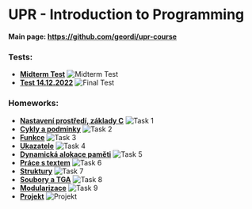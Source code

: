 # UPR - Introduction to Programming

**Main page: https://github.com/geordi/upr-course**

### Tests:
* **[Midterm Test](https://github.com/patrick11514/VSB/tree/main/Semester1/UPR/Test1)**
![Midterm Test](https://upload.patrick115.eu/screenshot/kelvin_t1.png)
* **[Test 14.12.2022](https://github.com/patrick11514/VSB/tree/main/Semester1/UPR/Test2)**
![Final Test](https://upload.patrick115.eu/screenshot/kelvin_t2.png)

### Homeworks:
* **[Nastavení prostředí, základy C](https://github.com/patrick11514/VSB/tree/main/Semester1/UPR/Ukol1)**
![Task 1](http://upload.patrick115.eu/screenshot/kelvin_h1.png)
* **[Cykly a podmínky](https://github.com/patrick11514/VSB/tree/main/Semester1/UPR/Ukol2)**
![Task 2](http://upload.patrick115.eu/screenshot/kelvin_h2.png)
* **[Funkce](https://github.com/patrick11514/VSB/tree/main/Semester1/UPR/Ukol3)**
![Task 3](https://upload.patrick115.eu/screenshot/kelvin_h3.png)
* **[Ukazatele](https://github.com/patrick11514/VSB/tree/main/Semester1/UPR/Ukol4)**
![Task 4](https://upload.patrick115.eu/screenshot/kelvin_h4.png)
* **[Dynamická alokace paměti](https://github.com/patrick11514/VSB/tree/main/Semester1/UPR/Ukol5)**
![Task 5](https://upload.patrick115.eu/screenshot/kelvin_h5.png)
* **[Práce s textem](https://github.com/patrick11514/VSB/tree/main/Semester1/UPR/Ukol6)**
![Task 6](https://upload.patrick115.eu/screenshot/kelvin_h6.png)
* **[Struktury](https://github.com/patrick11514/VSB/tree/main/Semester1/UPR/Ukol7)**
![Task 7](https://upload.patrick115.eu/screenshot/kelvin_h7.png)
* **[Soubory a TGA](https://github.com/patrick11514/VSB/tree/main/Semester1/UPR/Ukol8)**
![Task 8](https://upload.patrick115.eu/screenshot/kelvin_h8.png)
* **[Modularizace](https://github.com/patrick11514/VSB/tree/main/Semester1/UPR/Ukol9)**
![Task 9](https://upload.patrick115.eu/screenshot/kelvin_h9.png)
* **[Projekt](https://github.com/patrick11514/VSB/tree/main/Semester1/UPR/Projekt)**
![Projekt](https://upload.patrick115.eu/screenshot/kelvin_projekt.png)